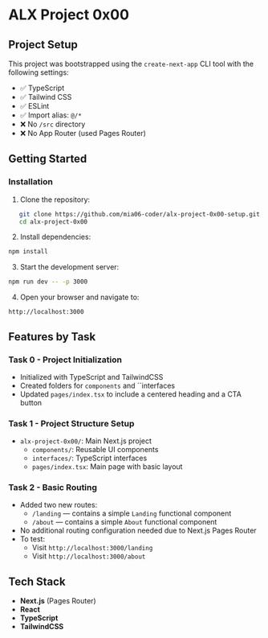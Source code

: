 # ALX Project 0x00

## Project Setup

This project was bootstrapped using the `create-next-app` CLI tool with the following settings:

- ✅ TypeScript
- ✅ Tailwind CSS
- ✅ ESLint
- ✅ Import alias: `@/*`
- ❌ No `/src` directory
- ❌ No App Router (used Pages Router)

## Getting Started

### Installation

1. Clone the repository:

```bash
   git clone https://github.com/mia06-coder/alx-project-0x00-setup.git
   cd alx-project-0x00
```

2. Install dependencies:

```bash
npm install
```

3. Start the development server:

```bash
npm run dev -- -p 3000
```

4. Open your browser and navigate to:

```arduino
http://localhost:3000
```

## Features by Task

### Task 0 - Project Initialization

- Initialized with TypeScript and TailwindCSS
- Created folders for `components` and ``interfaces
- Updated `pages/index.tsx` to include a centered heading and a CTA button

### Task 1 - Project Structure Setup

- `alx-project-0x00/`: Main Next.js project
  - `components/`: Reusable UI components
  - `interfaces/`: TypeScript interfaces
  - `pages/index.tsx`: Main page with basic layout

### Task 2 - Basic Routing

- Added two new routes:
  - `/landing` — contains a simple `Landing` functional component
  - `/about` — contains a simple `About` functional component
- No additional routing configuration needed due to Next.js Pages Router
- To test:
  - Visit `http://localhost:3000/landing`
  - Visit `http://localhost:3000/about`

## Tech Stack

- **Next.js** (Pages Router)
- **React**
- **TypeScript**
- **TailwindCSS**
